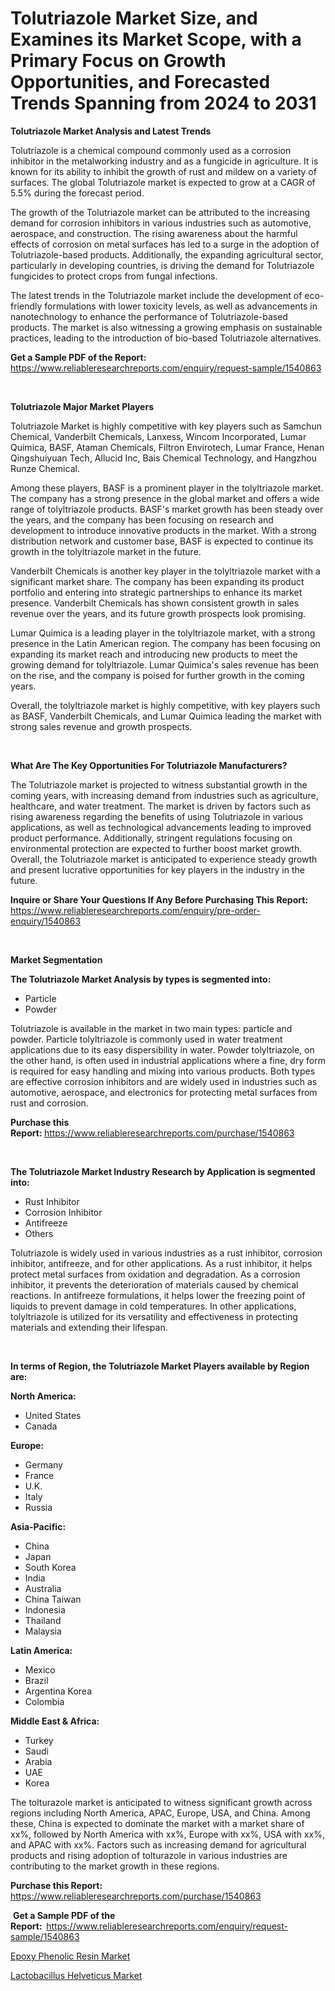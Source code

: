 <p><h1>Tolutriazole Market Size, and Examines its Market Scope, with a Primary Focus on Growth Opportunities, and Forecasted Trends Spanning from 2024 to 2031</h1></p><p><strong>Tolutriazole Market Analysis and Latest Trends</strong></p>
<p><p>Tolutriazole is a chemical compound commonly used as a corrosion inhibitor in the metalworking industry and as a fungicide in agriculture. It is known for its ability to inhibit the growth of rust and mildew on a variety of surfaces. The global Tolutriazole market is expected to grow at a CAGR of 5.5% during the forecast period.</p><p>The growth of the Tolutriazole market can be attributed to the increasing demand for corrosion inhibitors in various industries such as automotive, aerospace, and construction. The rising awareness about the harmful effects of corrosion on metal surfaces has led to a surge in the adoption of Tolutriazole-based products. Additionally, the expanding agricultural sector, particularly in developing countries, is driving the demand for Tolutriazole fungicides to protect crops from fungal infections.</p><p>The latest trends in the Tolutriazole market include the development of eco-friendly formulations with lower toxicity levels, as well as advancements in nanotechnology to enhance the performance of Tolutriazole-based products. The market is also witnessing a growing emphasis on sustainable practices, leading to the introduction of bio-based Tolutriazole alternatives.</p></p>
<p><strong>Get a Sample PDF of the Report:&nbsp;</strong> <a href="https://www.reliableresearchreports.com/enquiry/request-sample/1540863">https://www.reliableresearchreports.com/enquiry/request-sample/1540863</a></p>
<p>&nbsp;</p>
<p><strong>Tolutriazole Major Market Players</strong></p>
<p><p>Tolutriazole Market is highly competitive with key players such as Samchun Chemical, Vanderbilt Chemicals, Lanxess, Wincom Incorporated, Lumar Quimica, BASF, Ataman Chemicals, Filtron Envirotech, Lumar France, Henan Qingshuiyuan Tech, Allucid Inc, Bais Chemical Technology, and Hangzhou Runze Chemical.</p><p>Among these players, BASF is a prominent player in the tolyltriazole market. The company has a strong presence in the global market and offers a wide range of tolyltriazole products. BASF's market growth has been steady over the years, and the company has been focusing on research and development to introduce innovative products in the market. With a strong distribution network and customer base, BASF is expected to continue its growth in the tolyltriazole market in the future.</p><p>Vanderbilt Chemicals is another key player in the tolyltriazole market with a significant market share. The company has been expanding its product portfolio and entering into strategic partnerships to enhance its market presence. Vanderbilt Chemicals has shown consistent growth in sales revenue over the years, and its future growth prospects look promising.</p><p>Lumar Quimica is a leading player in the tolyltriazole market, with a strong presence in the Latin American region. The company has been focusing on expanding its market reach and introducing new products to meet the growing demand for tolyltriazole. Lumar Quimica's sales revenue has been on the rise, and the company is poised for further growth in the coming years.</p><p>Overall, the tolyltriazole market is highly competitive, with key players such as BASF, Vanderbilt Chemicals, and Lumar Quimica leading the market with strong sales revenue and growth prospects.</p></p>
<p>&nbsp;</p>
<p><strong>What Are The Key Opportunities For Tolutriazole Manufacturers?</strong></p>
<p><p>The Tolutriazole market is projected to witness substantial growth in the coming years, with increasing demand from industries such as agriculture, healthcare, and water treatment. The market is driven by factors such as rising awareness regarding the benefits of using Tolutriazole in various applications, as well as technological advancements leading to improved product performance. Additionally, stringent regulations focusing on environmental protection are expected to further boost market growth. Overall, the Tolutriazole market is anticipated to experience steady growth and present lucrative opportunities for key players in the industry in the future.</p></p>
<p><strong>Inquire or Share Your Questions If Any Before Purchasing This Report:</strong> <a href="https://www.reliableresearchreports.com/enquiry/pre-order-enquiry/1540863">https://www.reliableresearchreports.com/enquiry/pre-order-enquiry/1540863</a></p>
<p>&nbsp;</p>
<p><strong>Market Segmentation</strong></p>
<p><strong>The Tolutriazole Market Analysis by types is segmented into:</strong></p>
<p><ul><li>Particle</li><li>Powder</li></ul></p>
<p><p>Tolutriazole is available in the market in two main types: particle and powder. Particle tolyltriazole is commonly used in water treatment applications due to its easy dispersibility in water. Powder tolyltriazole, on the other hand, is often used in industrial applications where a fine, dry form is required for easy handling and mixing into various products. Both types are effective corrosion inhibitors and are widely used in industries such as automotive, aerospace, and electronics for protecting metal surfaces from rust and corrosion.</p></p>
<p><strong>Purchase this Report:&nbsp;</strong><a href="https://www.reliableresearchreports.com/purchase/1540863">https://www.reliableresearchreports.com/purchase/1540863</a></p>
<p>&nbsp;</p>
<p><strong>The Tolutriazole Market Industry Research by Application is segmented into:</strong></p>
<p><ul><li>Rust Inhibitor</li><li>Corrosion Inhibitor</li><li>Antifreeze</li><li>Others</li></ul></p>
<p><p>Tolutriazole is widely used in various industries as a rust inhibitor, corrosion inhibitor, antifreeze, and for other applications. As a rust inhibitor, it helps protect metal surfaces from oxidation and degradation. As a corrosion inhibitor, it prevents the deterioration of materials caused by chemical reactions. In antifreeze formulations, it helps lower the freezing point of liquids to prevent damage in cold temperatures. In other applications, tolyltriazole is utilized for its versatility and effectiveness in protecting materials and extending their lifespan.</p></p>
<p>&nbsp;</p>
<p><strong>In terms of Region, the Tolutriazole Market Players available by Region are:</strong></p>
<p>
    <p> <strong> North America: </strong>
        <ul>
            <li>United States</li>
            <li>Canada</li>
        </ul>
        </p> 
    <p> <strong> Europe: </strong>
        <ul>
            <li>Germany</li>
            <li>France</li>
            <li>U.K.</li>
            <li>Italy</li>
            <li>Russia</li>
        </ul>
        </p> 
    <p> <strong> Asia-Pacific: </strong>
        <ul>
            <li>China</li>
            <li>Japan</li>
            <li>South Korea</li>
            <li>India</li>
            <li>Australia</li>
            <li>China Taiwan</li>
            <li>Indonesia</li>
            <li>Thailand</li>
            <li>Malaysia</li>
        </ul>
        </p> 
    <p> <strong> Latin America: </strong>
        <ul>
            <li>Mexico</li>
            <li>Brazil</li>
            <li>Argentina Korea</li>
            <li>Colombia</li>
        </ul>
        </p> 
    <p> <strong> Middle East & Africa: </strong>
        <ul>
            <li>Turkey</li>
            <li>Saudi</li>
            <li>Arabia</li>
            <li>UAE</li>
            <li>Korea</li>
        </ul>
    </p>
    </p>
<p><p>The tolturazole market is anticipated to witness significant growth across regions including North America, APAC, Europe, USA, and China. Among these, China is expected to dominate the market with a market share of xx%, followed by North America with xx%, Europe with xx%, USA with xx%, and APAC with xx%. Factors such as increasing demand for agricultural products and rising adoption of tolturazole in various industries are contributing to the market growth in these regions.</p></p>
<p><strong>Purchase this Report: </strong><a href="https://www.reliableresearchreports.com/purchase/1540863">https://www.reliableresearchreports.com/purchase/1540863</a></p>
<p>&nbsp;<strong>Get a Sample PDF of the Report:&nbsp;&nbsp;</strong><a href="https://www.reliableresearchreports.com/enquiry/request-sample/1540863">https://www.reliableresearchreports.com/enquiry/request-sample/1540863</a></p>
<p><strong></strong></p>
<p><p><a href="https://github.com/seekum/Market-Research-Report-List-1/blob/main/epoxy-phenolic-resin-market.md">Epoxy Phenolic Resin Market</a></p><p><a href="https://github.com/nancykennedykellievqfqt2/Market-Research-Report-List-1/blob/main/lactobacillus-helveticus-market.md">Lactobacillus Helveticus Market</a></p></p>